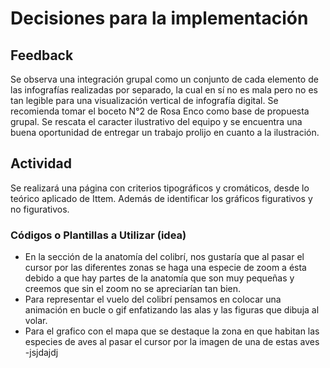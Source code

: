 # Decisiones para la implementación

## Feedback 
Se observa una integración grupal como un conjunto de cada elemento de las infografías realizadas por separado, la cual en sí no es mala pero no es tan legible para una visualización vertical de infografía digital. 
Se recomienda tomar el boceto N°2 de Rosa Enco como base de propuesta grupal.
Se rescata el caracter ilustrativo del equipo y se encuentra una buena oportunidad de entregar un trabajo prolijo en cuanto a la ilustración. 


## Actividad
Se realizará una página con criterios tipográficos y cromáticos, desde lo teórico aplicado de Ittem. Además de identificar los gráficos figurativos y no figurativos. 


### Códigos o Plantillas a Utilizar (idea)
- En la sección de la anatomía del colibrí, nos gustaría que al pasar el cursor por las diferentes zonas se haga una especie de zoom a ésta debido a que hay partes de la anatomía que son muy pequeñas y creemos que sin el zoom no se apreciarían tan bien.
- Para representar el vuelo del colibrí pensamos en colocar una animación en bucle o gif enfatizando las alas y las figuras que dibuja al volar.
- Para el grafico con el mapa que se destaque la zona en que habitan las especies de aves al pasar el cursor por la imagen de una de estas aves 
-jsjdajdj
